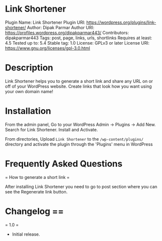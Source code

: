 # Link Shortener
Plugin Name: Link Shortener
Plugin URI: https://wordpress.org/plugins/link-shortener/
Author: Dipak Parmar
Author URI: https://profiles.wordpress.org/dipakparmar443/
Contributors: dipakparmar443
Tags: post, page, links, urls, shortlinks
Requires at least: 4.5
Tested up to: 5.4
Stable tag: 1.0
License: GPLv3 or later
License URI: https://www.gnu.org/licenses/gpl-3.0.html

# Description

Link Shortener helps you to generate a short link and share any URL on or off of your WordPress website. Create links that look how you want using your own domain name!

# Installation

From the admin panel, Go to your WordPress Admin -> Plugins -> Add New. Search for Link Shortener. Install and Activate.

From directories, Upload `Link Shortener` to the `/wp-content/plugins/` directory and activate the plugin through the 'Plugins' menu in WordPress

# Frequently Asked Questions

= How to generate a short link =

After installing Link Shortener you need to go to post section where you can see the Regenerate link button.

# Changelog ==
= 1.0 =
* Initial release.

